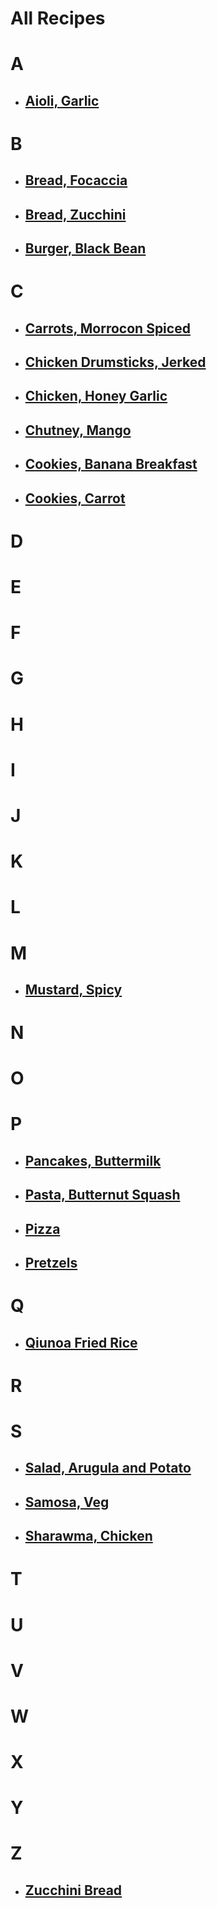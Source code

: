 # All Recipes

# A
- ## [Aioli, Garlic](/cookbook/recipes/garlic-aioli.html)

# B
- ## [Bread, Focaccia](/cookbook/recipes/pizza.html)
- ## [Bread, Zucchini](/cookbook/recipes/pizza.html)
- ## [Burger, Black Bean](/cookbook/recipes/pizza.html)

# C
- ## [Carrots, Morrocon Spiced](/cookbook/recipes/pizza.html)
- ## [Chicken Drumsticks, Jerked](/cookbook/recipes/pizza.html)
- ## [Chicken, Honey Garlic](/cookbook/recipes/pizza.html)
- ## [Chutney, Mango](/cookbook/recipes/pizza.html)
- ## [Cookies, Banana Breakfast](/cookbook/recipes/pizza.html)
- ## [Cookies, Carrot](/cookbook/recipes/pizza.html)

# D


# E


# F


# G


# H


# I


# J


# K


# L


# M
- ## [Mustard, Spicy](/cookbook/recipes/pizza.html)

# N


# O


# P
- ## [Pancakes, Buttermilk](/cookbook/recipes/pizza.html)
- ## [Pasta, Butternut Squash](/cookbook/recipes/pizza.html)
- ## [Pizza](/cookbook/recipes/pizza.html)
- ## [Pretzels](/cookbook/recipes/pizza.html)

# Q
- ## [Qiunoa Fried Rice](/cookbook/recipes/pizza.html)

# R


# S
- ## [Salad, Arugula and Potato](/cookbook/recipes/pizza.html)
- ## [Samosa, Veg](/cookbook/recipes/pizza.html)
- ## [Sharawma, Chicken](/cookbook/recipes/pizza.html)

# T


# U


# V


# W


# X


# Y


# Z
- ## [Zucchini Bread](/cookbook/recipes/pizza.html)